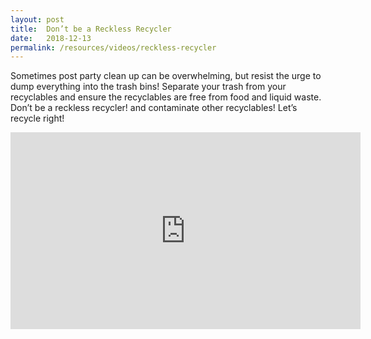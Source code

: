 ```yaml
---
layout: post
title:  Don’t be a Reckless Recycler
date:   2018-12-13
permalink: /resources/videos/reckless-recycler
---
```

Sometimes post party clean up can be overwhelming, but resist the urge to dump everything into the trash bins! Separate your trash from your recyclables and ensure the recyclables are free from food and liquid waste. Don’t be a reckless recycler! and contaminate other recyclables! Let’s recycle right!
<div class="bp-youtube">
      <iframe width="560" height="315" src="https://www.youtube.com/embed/Ons-OkmkWzM" frameborder="0" allow="autoplay; encrypted-media" allowfullscreen></iframe>
</div>
